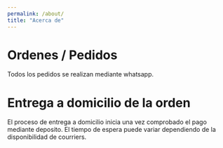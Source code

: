 ```yaml
---
permalink: /about/
title: "Acerca de"
---
```


# Ordenes / Pedidos
Todos los pedidos se realizan mediante whatsapp. 

# Entrega a domicilio de la orden
El proceso de entrega a domicilio inicia una vez comprobado el pago mediante deposito. El tiempo de espera puede variar dependiendo de la disponibilidad de courriers.
